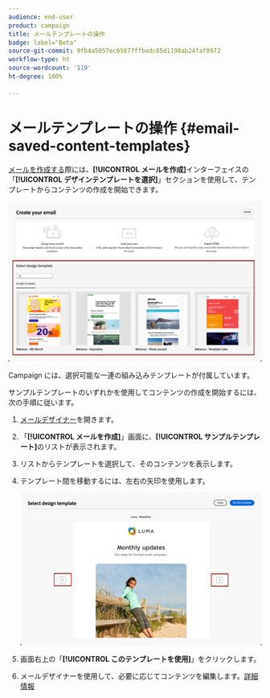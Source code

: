 ```yaml
---
audience: end-user
product: campaign
title: メールテンプレートの操作
badge: label="Beta"
source-git-commit: 9fb4a5057ec05877ffbadc85d1198ab24faf8972
workflow-type: ht
source-wordcount: '119'
ht-degree: 100%

---
```


# メールテンプレートの操作 {#email-saved-content-templates}

[メールを作成する](../email/create-email.md)際には、**[!UICONTROL メールを作成]**&#x200B;インターフェイスの「**[!UICONTROL デザインテンプレートを選択]**」セクションを使用して、テンプレートからコンテンツの作成を開始できます。

![](assets/email_designer-sample-templates.png)

Campaign には、選択可能な一連の組み込みテンプレートが付属しています。

サンプルテンプレートのいずれかを使用してコンテンツの作成を開始するには、次の手順に従います。

1. [メールデザイナー](get-started-email-designer.md)を開きます。

1. 「**[!UICONTROL メールを作成]**」画面に、**[!UICONTROL サンプルテンプレート]**&#x200B;のリストが表示されます。

1. リストからテンプレートを選択して、そのコンテンツを表示します。

1. テンプレート間を移動するには、左右の矢印を使用します。

   ![](assets/email_designer-sample-templates-navigate.png)

1. 画面右上の「**[!UICONTROL このテンプレートを使用]**」をクリックします。

1. メールデザイナーを使用して、必要に応じてコンテンツを編集します。[詳細情報](create-email-content.md)
